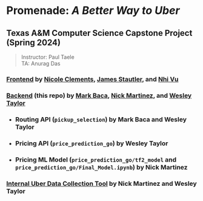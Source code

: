 # Promenade: *A Better Way to Uber*
## Texas A&M Computer Science Capstone Project (Spring 2024)
> Instructor: Paul Taele  
> TA: Anurag Das  
### [Frontend](https://github.com/Tuilanhi/Promenade) by [Nicole Clements](https://github.com/mnclements), [James Stautler](https://github.com/james-stautler), and [Nhi Vu](https://github.com/Tuilanhi)
### [Backend](https://github.com/jamsterwes/promenade-backend) (this repo) by [Mark Baca](https://github.com/markbaca42), [Nick Martinez](https://github.com/Nam0420), and [Wesley Taylor](https://github.com/jamsterwes)
+ ### Routing API (`pickup_selection`) by Mark Baca and Wesley Taylor
+ ### Pricing API (`price_prediction_go`) by Wesley Taylor
+ ### Pricing ML Model (`price_prediction_go/tf2_model` and `price_prediction_go/Final_Model.ipynb`) by Nick Martinez
### [Internal Uber Data Collection Tool](https://github.com/jamsterwes/uber-data-collection) by Nick Martinez and Wesley Taylor